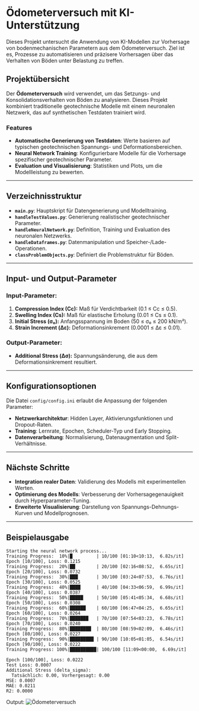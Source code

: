 # Ödometerversuch mit KI-Unterstützung

Dieses Projekt untersucht die Anwendung von KI-Modellen zur Vorhersage von bodenmechanischen Parametern aus dem Ödometerversuch. Ziel ist es, Prozesse zu automatisieren und präzisere Vorhersagen über das Verhalten von Böden unter Belastung zu treffen.

## Projektübersicht

Der **Ödometerversuch** wird verwendet, um das Setzungs- und Konsolidationsverhalten von Böden zu analysieren. Dieses Projekt kombiniert traditionelle geotechnische Modelle mit einem neuronalen Netzwerk, das auf synthetischen Testdaten trainiert wird.

### Features
- **Automatische Generierung von Testdaten**: Werte basieren auf typischen geotechnischen Spannungs- und Deformationsbereichen.
- **Neural Network Training**: Konfigurierbare Modelle für die Vorhersage spezifischer geotechnischer Parameter.
- **Evaluation und Visualisierung**: Statistiken und Plots, um die Modellleistung zu bewerten.

---

## Verzeichnisstruktur

- **`main.py`**: Hauptskript für Datengenerierung und Modelltraining.
- **`handleTestValues.py`**: Generierung realistischer geotechnischer Parameter.
- **`handleNeuralNetwork.py`**: Definition, Training und Evaluation des neuronalen Netzwerks.
- **`handleDataframes.py`**: Datenmanipulation und Speicher-/Lade-Operationen.
- **`classProblemObjects.py`**: Definiert die Problemstruktur für Böden.

---

## Input- und Output-Parameter

### Input-Parameter:
1. **Compression Index (Cc):** Maß für Verdichtbarkeit (0.1 ≤ Cc ≤ 0.5).
2. **Swelling Index (Cs):** Maß für elastische Erholung (0.01 ≤ Cs ≤ 0.1).
3. **Initial Stress (σ₀):** Anfangsspannung im Boden (50 ≤ σ₀ ≤ 200 kN/m²).
4. **Strain Increment (Δε):** Deformationsinkrement (0.0001 ≤ Δε ≤ 0.01).

### Output-Parameter:
- **Additional Stress (Δσ):** Spannungsänderung, die aus dem Deformationsinkrement resultiert.

---

## Konfigurationsoptionen

Die Datei `config/config.ini` erlaubt die Anpassung der folgenden Parameter:
- **Netzwerkarchitektur**: Hidden Layer, Aktivierungsfunktionen und Dropout-Raten.
- **Training**: Lernrate, Epochen, Scheduler-Typ und Early Stopping.
- **Datenverarbeitung**: Normalisierung, Datenaugmentation und Split-Verhältnisse.

---

## Nächste Schritte
- **Integration realer Daten**: Validierung des Modells mit experimentellen Werten.
- **Optimierung des Modells**: Verbesserung der Vorhersagegenauigkeit durch Hyperparameter-Tuning.
- **Erweiterte Visualisierung**: Darstellung von Spannungs-Dehnungs-Kurven und Modellprognosen.

---

## Beispielausgabe

```plaintext
Starting the neural network process...
Training Progress:  10%|█         | 10/100 [01:10<10:13,  6.82s/it]
Epoch [10/100], Loss: 0.1215
Training Progress:  20%|██        | 20/100 [02:16<08:52,  6.65s/it]
Epoch [20/100], Loss: 0.0732
Training Progress:  30%|███       | 30/100 [03:24<07:53,  6.76s/it]
Epoch [30/100], Loss: 0.0525
Training Progress:  40%|████      | 40/100 [04:33<06:59,  6.99s/it]
Epoch [40/100], Loss: 0.0387
Training Progress:  50%|█████     | 50/100 [05:41<05:34,  6.68s/it]
Epoch [50/100], Loss: 0.0308
Training Progress:  60%|██████    | 60/100 [06:47<04:25,  6.65s/it]
Epoch [60/100], Loss: 0.0264
Training Progress:  70%|███████   | 70/100 [07:54<03:23,  6.78s/it]
Epoch [70/100], Loss: 0.0240
Training Progress:  80%|████████  | 80/100 [08:59<02:09,  6.46s/it]
Epoch [80/100], Loss: 0.0227
Training Progress:  90%|█████████ | 90/100 [10:05<01:05,  6.54s/it]
Epoch [90/100], Loss: 0.0222
Training Progress: 100%|██████████| 100/100 [11:09<00:00,  6.69s/it]

Epoch [100/100], Loss: 0.0222
Test Loss: 0.0007
Additional Stress (delta_sigma):
  Tatsächlich: 0.00, Vorhergesagt: 0.00
MSE: 0.0007
MAE: 0.0211
R2: 0.0000
```
Output: ![Ödometerversuch](example_output.png)